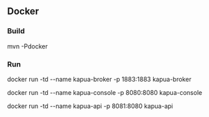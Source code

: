 ## Docker

### Build

mvn -Pdocker 

### Run

docker run -td --name kapua-broker -p 1883:1883 kapua-broker

docker run -td --name kapua-console -p 8080:8080 kapua-console

docker run -td --name kapua-api -p 8081:8080 kapua-api